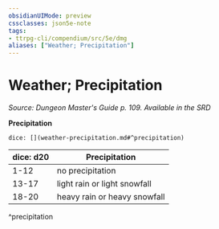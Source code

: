 ```yaml
---
obsidianUIMode: preview
cssclasses: json5e-note
tags:
- ttrpg-cli/compendium/src/5e/dmg
aliases: ["Weather; Precipitation"]
---
```

# Weather; Precipitation
*Source: Dungeon Master's Guide p. 109. Available in the <span title='Systems Reference Document (5.1)'>SRD</span>* 

**Precipitation**

`dice: [](weather-precipitation.md#^precipitation)`

| dice: d20 | Precipitation |
|-----------|---------------|
| 1-12 | no precipitation |
| 13-17 | light rain or light snowfall |
| 18-20 | heavy rain or heavy snowfall |
^precipitation